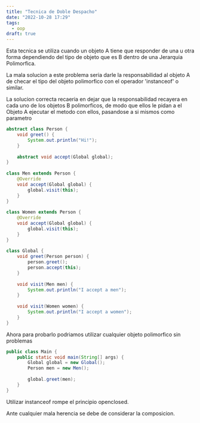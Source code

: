 ```yaml
---
title: "Tecnica de Doble Despacho"
date: "2022-10-28 17:29"
tags: 
  - oop
draft: true
---
```

Esta tecnica se utiliza cuando un objeto A tiene que responder de una u otra forma dependiendo del tipo de objeto que es B dentro de una Jerarquia Polimorfica.

La mala solucion a este problema seria darle la responsabilidad al objeto A de checar el tipo del objeto polimorfico con el operador 'instanceof' o similar.

La solucion correcta recaeria en dejar que la responsabilidad recayera en cada uno de los objetos B polimorficos, de modo que ellos le pidan a el Objeto A ejecutar el metodo con ellos, pasandose a si mismos como parametro

```Java
abstract class Person {  
    void greet() {  
        System.out.println("Hi!");  
    }  
  
    abstract void accept(Global global);   
}  
  
class Men extends Person {  
    @Override  
    void accept(Global global) {  
        global.visit(this);  
    }  
}  
  
class Women extends Person {  
    @Override  
    void accept(Global global) {  
        global.visit(this);  
    }  
}  
  
class Global {  
    void greet(Person person) {  
        person.greet();  
        person.accept(this);  
    }  
  
    void visit(Men men) {  
        System.out.println("I accept a men");  
    }  
  
    void visit(Women women) {  
        System.out.println("I accept a women");  
    }  
}
```

Ahora para probarlo podriamos utilizar cualquier objeto polimorfico sin problemas

```Java
public class Main {  
    public static void main(String[] args) {  
        Global global = new Global();  
        Person men = new Men();  
          
        global.greet(men);  
    }  
}
```

Utilizar instanceof rompe el principio openclosed.

Ante cualquier mala herencia se debe de considerar la composicion.